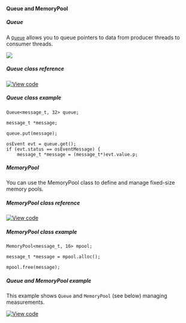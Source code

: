 #### Queue and MemoryPool

##### Queue

A [`Queue`](https://docs.mbed.com/docs/mbed-os-api/en/mbed-os-5.5/api/classrtos_1_1Queue.html) allows you to queue pointers to data from producer threads to consumer threads.

<span class="images">![](https://s3-us-west-2.amazonaws.com/mbed-os-docs-images/queue.png)</span>

##### Queue class reference

[![View code](https://www.mbed.com/embed/?type=library)](/docs/v5.4/mbed-os-api-doxy/classrtos_1_1_queue.html)

##### Queue class example

```
Queue<message_t, 32> queue;

message_t *message;

queue.put(message);

osEvent evt = queue.get();
if (evt.status == osEventMessage) {
    message_t *message = (message_t*)evt.value.p;
```

##### MemoryPool

You can use the MemoryPool class to define and manage fixed-size memory pools.

##### MemoryPool class reference

[![View code](https://www.mbed.com/embed/?type=library)](/docs/v5.4/mbed-os-api-doxy/classrtos_1_1_memory_pool.html)

##### MemoryPool class example

```
MemoryPool<message_t, 16> mpool;

message_t *message = mpool.alloc();

mpool.free(message);
```

##### Queue and MemoryPool example

This example shows `Queue` and `MemoryPool` (see below) managing measurements.

[![View code](https://www.mbed.com/embed/?url=https://developer.mbed.org/teams/mbed_example/code/rtos_queue/)](https://developer.mbed.org/teams/mbed_example/code/rtos_queue/file/0cb43a362538/main.cpp)
